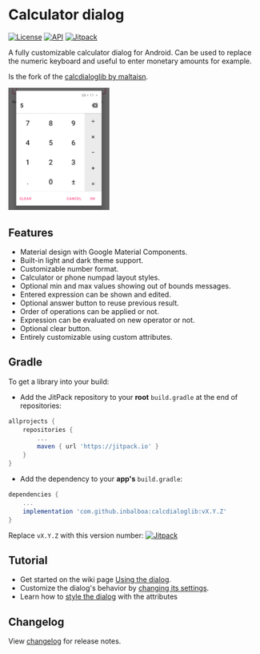 # Calculator dialog
[![License](https://img.shields.io/badge/License-Apache%202.0-blue.svg)](https://opensource.org/licenses/Apache-2.0)
[![API](https://img.shields.io/badge/API-22%2B-brightgreen.svg?style=flat)](https://android-arsenal.com/api?level=22) 
[![Jitpack][download-badge]][download-link]

A fully customizable calculator dialog for Android.
Can be used to replace the numeric keyboard and useful to enter monetary amounts for example.

Is the fork of the [calcdialoglib by maltaisn](https://github.com/maltaisn/calcdialoglib).

<img src="screenshots/demo.png" alt="Demo" width="40%"/>

## Features
- Material design with Google Material Components.
- Built-in light and dark theme support.
- Customizable number format.
- Calculator or phone numpad layout styles.
- Optional min and max values showing out of bounds messages.
- Entered expression can be shown and edited.
- Optional answer button to reuse previous result.
- Order of operations can be applied or not.
- Expression can be evaluated on new operator or not.
- Optional clear button.
- Entirely customizable using custom attributes.

## Gradle
To get a library into your build:
* Add the JitPack repository to your **root** `build.gradle` at the end of repositories:
```groovy
allprojects {
    repositories {
        ...
        maven { url 'https://jitpack.io' }
    }
}
```
* Add the dependency to your **app's** `build.gradle`:
```groovy
dependencies {
    ...
    implementation 'com.github.inbalboa:calcdialoglib:vX.Y.Z'
}
```
Replace `vX.Y.Z` with this version number: [![Jitpack][download-badge]][download-link]

## Tutorial
- Get started on the wiki page [Using the dialog](https://github.com/inbalboa/calcdialoglib/wiki/Using-the-dialog).
- Customize the dialog's behavior by [changing its settings](https://github.com/inbalboa/calcdialoglib/wiki/Calculator-settings).
- Learn how to [style the dialog](https://github.com/inbalboa/calcdialoglib/wiki/Styling-the-calculator) with the attributes

## Changelog
View [changelog](CHANGELOG.md) for release notes.

[download-badge]: https://jitpack.io/v/inbalboa/calcdialoglib.svg
[download-link]: https://jitpack.io/#inbalboa/calcdialoglib
